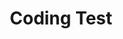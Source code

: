 ---
title: "Coding Test"
layout: category
permalink: /categories/Coding/
author_profile: true
taxonomy: Coding
sidebar:
  nav: "categories"
---